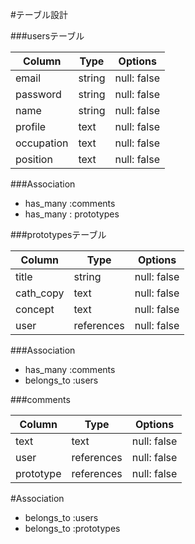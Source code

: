 #テーブル設計

###usersテーブル

| Column     | Type   | Options     |
| ---------- | ------ | ----------- |
| email      | string | null: false |
| password   | string | null: false |
| name       | string | null: false |
| profile    | text   | null: false |
| occupation | text   | null: false |
| position   | text   | null: false |

###Association

- has_many :comments
- has_many : prototypes

###prototypesテーブル

| Column     | Type        | Options     |
| ---------- | ----------- | ----------- |
| title      | string      | null: false |
| cath_copy  | text        | null: false |
| concept    | text        | null: false |
| user       | references  | null: false |

###Association

- has_many :comments
- belongs_to :users

###comments

| Column     | Type        | Options     |
| ---------- | ----------- | ----------- |
| text       | text        | null: false |
| user       | references  | null: false |
| prototype  | references  | null: false |

#Association

- belongs_to :users
- belongs_to :prototypes
